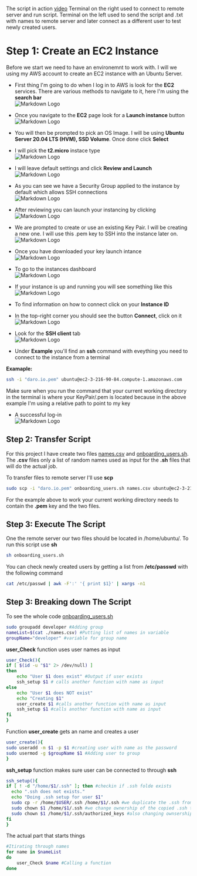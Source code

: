 

The script in action [video](https://www.youtube.com/watch?v=C48osDrHTxw) Terminal on the right used to connect to remote server and run script. Terminal on the left used to send the script and .txt with names to remote server and later connect as a different user to test newly created users.

# Step 1: Create an EC2 Instance

Before we start we need to have an environemnt to work with. I will we using my AWS account to create an EC2 instance with an Ubuntu Server.

* First thing I'm going to do when I log in to AWS is look for the **EC2** services. There are various methods to navigate to it, here I'm using the **search bar** <br /> 
![Markdown Logo](https://raw.githubusercontent.com/hectorproko/LAMP_STACK/main/images/ec2search.png) <br>

* Once you navigate to the **EC2** page look for a **Launch instance** button <br /> 
![Markdown Logo](https://raw.githubusercontent.com/hectorproko/LAMP_STACK/main/images/launchInstance.png) <br>

* You will then be prompted to pick an OS Image. I will be using **Ubuntu Server 20.04 LTS (HVM), SSD Volume**. Once done click **Select**

* I will pick the **t2.micro** instace type <br /> 
 ![Markdown Logo](https://raw.githubusercontent.com/hectorproko/LAMP_STACK/main/images/t2micro.png) <br>

* I will leave default settings and click **Review and Launch** <br /> 
![Markdown Logo](https://raw.githubusercontent.com/hectorproko/LAMP_STACK/main/images/reviewLaunch.png) <br>

* As you can see we have a Security Group applied to the instance by default which allows SSH connections <br /> 
![Markdown Logo](https://raw.githubusercontent.com/hectorproko/LAMP_STACK/main/images/sshDefault.png) <br>

* After reviewing you can launch your instancing by clicking <br /> 
![Markdown Logo](https://raw.githubusercontent.com/hectorproko/LAMP_STACK/main/images/launch.png) <br>

* We are prompted to create or use an existing Key Pair. I will be creating a new one. I will use this .pem key to SSH into the instance later on. <br /> 
![Markdown Logo](https://raw.githubusercontent.com/hectorproko/LAMP_STACK/main/images/keyPair.png) <br>

* Once you have downloaded your key launch intance <br /> 
![Markdown Logo](https://raw.githubusercontent.com/hectorproko/LAMP_STACK/main/images/LaunchInstances.png) <br>

* To go to the instances dashboard <br /> 
![Markdown Logo](https://raw.githubusercontent.com/hectorproko/LAMP_STACK/main/images/ViewInstances.png) <br>

* If your instance is up and running you will see something like this <br /> 
![Markdown Logo](https://raw.githubusercontent.com/hectorproko/LAMP_STACK/main/images/Running.png) <br>

* To find information on how to connect click on your **Instance ID**

* In the top-right corner you should see the button **Connect**, click on it <br /> 
![Markdown Logo](https://raw.githubusercontent.com/hectorproko/LAMP_STACK/main/images/Connect.png) <br>

* Look for the **SSH client** tab <br /> 
![Markdown Logo](https://raw.githubusercontent.com/hectorproko/LAMP_STACK/main/images/SSHclient.png) <br>

* Under **Example** you'll find an **ssh** command with eveything you need to connect to the instance from a terminal

**Examaple:**
```bash
ssh -i "daro.io.pem" ubuntu@ec2-3-216-90-84.compute-1.amazonaws.com
```
Make sure when you run the command that your current working directory in the terminal is where your KeyPair/.pem is located because in the above example I'm using a relative path to point to my key

* A successful log-in <br /> 
![Markdown Logo](https://raw.githubusercontent.com/hectorproko/LAMP_STACK/main/images/ubunutuLogIn.png) <br>


## Step 2: Transfer Script
For this project I have create two files [names.csv](https://raw.githubusercontent.com/hectorproko/Auxillary-Projects/main/names.csv) and [onboarding_users.sh](https://raw.githubusercontent.com/hectorproko/Auxillary-Projects/main/onboarding_users.sh). The **.csv** files only a list of random names used as input for the **.sh** files that will do the actual job.

To transfer files to remote server I'll use **scp** 
```bash
sudo scp -i "daro.io.pem" onboarding_users.sh names.csv ubuntu@ec2-3-216-90-84.compute-1.amazonaws.com:/home/ubuntu/
```
For the example above to work your current working directory needs to contain the **.pem** key and the two files.


## Step 3: Execute The Script
One the remote server our two files should be located in /home/ubuntu/. To run this script use **sh**
```bash
sh onboarding_users.sh
```
You can check newly created users by getting a list from **/etc/passwd** with the following command
```bash
cat /etc/passwd | awk -F':' '{ print $1}' | xargs -n1
```

## Step 3: Breaking down The Script
To see the whole code [onboarding_users.sh](https://raw.githubusercontent.com/hectorproko/Auxillary-Projects/main/onboarding_users.sh)

```bash
sudo groupadd developer #Adding group
nameList=$(cat ./names.csv) #Putting list of names in variable
groupName="developer" #variable for group name
```

**user_Check** function uses user names as input
```bash
user_Check(){
if [ $(id -u "$1" 2> /dev/null) ]
then
	echo "User $1 does exist" #Output if user exists
	ssh_setup $1 # calls another function with name as input
else
	echo "User $1 does NOT exist"
	echo "Creating $1"
	user_create $1 #calls another function with name as input
	ssh_setup $1 #calls another function with name as input
fi
}
```

Function **user_create** gets an name and creates a user
```bash
user_create(){
sudo useradd -m $1 -p $1 #creating user with name as the password
sudo usermod -g $groupName $1 #Adding user to group
}
```

**ssh_setup** function makes sure user can be connected to through **ssh**
```bash
ssh_setup(){
if [ ! -d "/home/$1/.ssh" ]; then #checkin if .ssh folde exists
  echo ".ssh does not exists."
  echo "Doing .ssh setup for user $1"
  sudo cp -r /home/$USER/.ssh /home/$1/.ssh #we duplicate the .ssh from our current user to the new one
  sudo chown $1 /home/$1/.ssh #we change ownership of the copied .ssh to the newly created user
  sudo chown $1 /home/$1/.ssh/authorized_keys #also changing ownsership 
fi
}
```

The actual part that starts things
```bash
#Itirating through names
for name in $nameList
do
	user_Check $name #Calling a function
done 
```